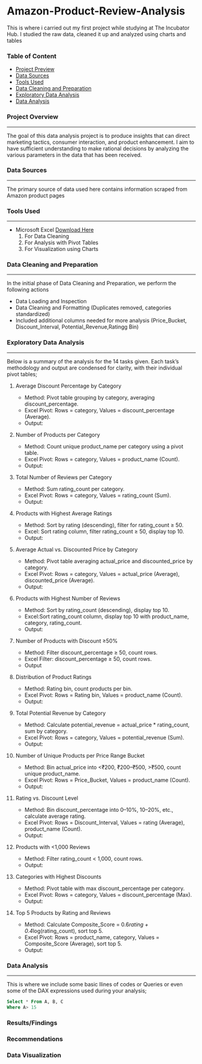 # Amazon-Product-Review-Analysis

This is where i carried out my first project while studying at The Incubator Hub. I studied the raw data, cleaned it up and analyzed using charts and tables

### Table of Content
-    [Project Preview](#Project-preview)
-    [Data Sources](#Data-sources)
-    [Tools Used](#Tools-Used)
-    [Data Cleaning and Preparation](#Data-Cleaning-and-Preparation)
-    [Exploratory Data Analysis](#Exploratory-data-analysis)
-    [Data Analysis](#Data-analysis)

### Project Overview
---
The goal of this data analysis project is to produce insights that can direct marketing tactics, consumer interaction, and product enhancement. I aim to have sufficient understanding to make rational decisions by analyzing the various parameters in the data that has been received.

### Data Sources
---
The primary source of data used here contains information scraped from Amazon product pages

### Tools Used
---
-  Microsoft Excel [Download Here](https://www.microsoft.com)
    1. For Data Cleaning
    2. For Analysis with Pivot Tables
    3. For Visualization using Charts
  
### Data Cleaning and Preparation
---
In the initial phase of Data Cleaning and Preparation, we perform the following actions
-    Data Loading and Inspection
-    Data Cleaning and Formatting (Duplicates removed, categories standardized)
-    Included additional columns needed for more analysis (Price_Bucket, Discount_Interval, Potential_Revenue,Ratingg Bin)

### Exploratory Data Analysis
---
Below is a summary of the analysis for the 14 tasks given. Each task’s methodology and output are condensed for clarity, with their individual pivot tables;
 
  1. Average Discount Percentage by Category
     - Method: Pivot table grouping by category, averaging discount_percentage.
     - Excel Pivot: Rows = category, Values = discount_percentage (Average).
     - Output:
  
  2. Number of Products per Category
     - Method: Count unique product_name per category using a pivot table.
     - Excel Pivot: Rows = category, Values = product_name (Count).
     - Output:

  3. Total Number of Reviews per Category
     - Method: Sum rating_count per category.
     - Excel Pivot: Rows = category, Values = rating_count (Sum).
     - Output:
    
  4. Products with Highest Average Ratings
     - Method: Sort by rating (descending), filter for rating_count ≥ 50.
     - Excel: Sort rating column, filter rating_count ≥ 50, display top 10.
     - Output:

  5. Average Actual vs. Discounted Price by Category
     - Method: Pivot table averaging actual_price and discounted_price by category.
     - Excel Pivot: Rows = category, Values = actual_price (Average), discounted_price (Average).
     - Output:

  6. Products with Highest Number of Reviews
     - Method: Sort by rating_count (descending), display top 10.
     - Excel:Sort rating_count column, display top 10 with product_name, category, rating_count.
     - Output:

  7. Number of Products with Discount ≥50%
     - Method: Filter discount_percentage ≥ 50, count rows.
     - Excel Filter: discount_percentage ≥ 50, count rows.
     - Output

  8. Distribution of Product Ratings
     - Method: Rating bin, count products per bin.
     - Excel Pivot: Rows = Rating bin, Values = product_name (Count).
     - Output:

  9. Total Potential Revenue by Category
     - Method: Calculate potential_revenue = actual_price * rating_count, sum by category.
     - Excel Pivot: Rows = category, Values = potential_revenue (Sum).
     - Output:

 10. Number of Unique Products per Price Range Bucket
     - Method: Bin actual_price into <₹200, ₹200–₹500, >₹500, count unique product_name.
     - Excel Pivot: Rows = Price_Bucket, Values = product_name (Count).
     - Output:

 11. Rating vs. Discount Level
     - Method: Bin discount_percentage into 0–10%, 10–20%, etc., calculate average rating.
     - Excel Pivot: Rows = Discount_Interval, Values = rating (Average), product_name (Count).
     - Output:

 12. Products with <1,000 Reviews
     - Method: Filter rating_count < 1,000, count rows.
     - Output:

 13. Categories with Highest Discounts
     - Method: Pivot table with max discount_percentage per category.
     - Excel Pivot: Rows = category, Values = discount_percentage (Max).
     - Output:

 14. Top 5 Products by Rating and Reviews
     - Method: Calculate Composite_Score = 0.6*rating + 0.4*log(rating_count), sort top 5.
     - Excel Pivot: Rows = product_name, category, Values = Composite_Score (Average), sort top 5.
     - Output:
    
### Data Analysis
---
This is where we include some basic llines of codes or Queries or even some of the DAX expressions used during your analysis;

```  SQL
Select * From A, B, C
Where A> 15
```
### Results/Findings


### Recommendations


### Data Visualization

